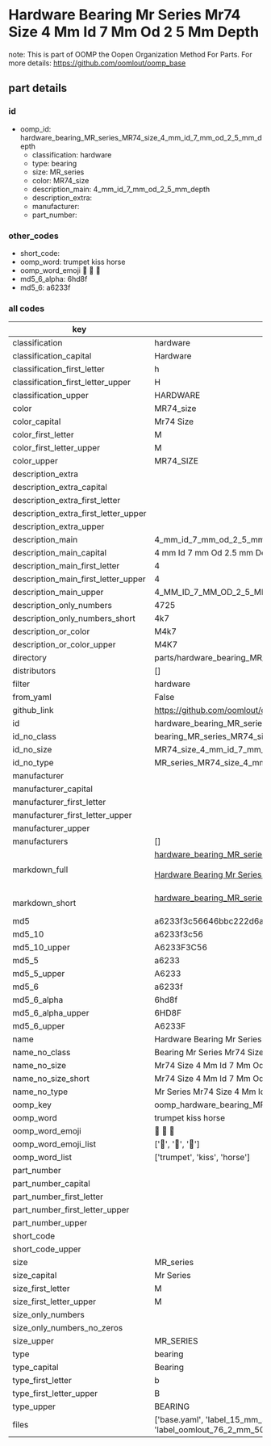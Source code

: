 # Hardware Bearing Mr Series Mr74 Size 4 Mm Id 7 Mm Od 2 5 Mm Depth  

note: This is part of OOMP the Oopen Organization Method For Parts. For more details: https://github.com/oomlout/oomp_base

##  part details





### id
* oomp_id: hardware_bearing_MR_series_MR74_size_4_mm_id_7_mm_od_2_5_mm_depth
  * classification: hardware
  * type: bearing
  * size: MR_series
  * color: MR74_size
  * description_main: 4_mm_id_7_mm_od_2_5_mm_depth
  * description_extra: 
  * manufacturer: 
  * part_number: 

### other_codes
* short_code: 
* oomp_word: trumpet kiss horse
* oomp_word_emoji :trumpet: :kiss: :horse:
* md5_6_alpha: 6hd8f
* md5_6: a6233f

### all codes 
| key | value |  
| --- | --- |  
| classification | hardware |  
| classification_capital | Hardware |  
| classification_first_letter | h |  
| classification_first_letter_upper | H |  
| classification_upper | HARDWARE |  
| color | MR74_size |  
| color_capital | Mr74 Size |  
| color_first_letter | M |  
| color_first_letter_upper | M |  
| color_upper | MR74_SIZE |  
| description_extra |  |  
| description_extra_capital |  |  
| description_extra_first_letter |  |  
| description_extra_first_letter_upper |  |  
| description_extra_upper |  |  
| description_main | 4_mm_id_7_mm_od_2_5_mm_depth |  
| description_main_capital | 4 mm Id 7 mm Od 2.5 mm Depth |  
| description_main_first_letter | 4 |  
| description_main_first_letter_upper | 4 |  
| description_main_upper | 4_MM_ID_7_MM_OD_2_5_MM_DEPTH |  
| description_only_numbers | 4725 |  
| description_only_numbers_short | 4k7 |  
| description_or_color | M4k7 |  
| description_or_color_upper | M4K7 |  
| directory | parts/hardware_bearing_MR_series_MR74_size_4_mm_id_7_mm_od_2_5_mm_depth |  
| distributors | [] |  
| filter | hardware |  
| from_yaml | False |  
| github_link | https://github.com/oomlout/oomlout_oomp_part_src/tree/main/parts/hardware_bearing_MR_series_MR74_size_4_mm_id_7_mm_od_2_5_mm_depth/working |  
| id | hardware_bearing_MR_series_MR74_size_4_mm_id_7_mm_od_2_5_mm_depth |  
| id_no_class | bearing_MR_series_MR74_size_4_mm_id_7_mm_od_2_5_mm_depth |  
| id_no_size | MR74_size_4_mm_id_7_mm_od_2_5_mm_depth |  
| id_no_type | MR_series_MR74_size_4_mm_id_7_mm_od_2_5_mm_depth |  
| manufacturer |  |  
| manufacturer_capital |  |  
| manufacturer_first_letter |  |  
| manufacturer_first_letter_upper |  |  
| manufacturer_upper |  |  
| manufacturers | [] |  
| markdown_full | [hardware_bearing_MR_series_MR74_size_4_mm_id_7_mm_od_2_5_mm_depth](https://github.com/oomlout/oomlout_oomp_part_src/tree/main/parts/hardware_bearing_MR_series_MR74_size_4_mm_id_7_mm_od_2_5_mm_depth/working)<br>[](https://github.com/oomlout/oomlout_oomp_part_src/tree/main/parts/hardware_bearing_MR_series_MR74_size_4_mm_id_7_mm_od_2_5_mm_depth/working)<br>[Hardware Bearing Mr Series Mr74 Size 4 Mm Id 7 Mm Od 2 5 Mm Depth](https://github.com/oomlout/oomlout_oomp_part_src/tree/main/parts/hardware_bearing_MR_series_MR74_size_4_mm_id_7_mm_od_2_5_mm_depth/working)<br><br> |  
| markdown_short | [hardware_bearing_MR_series_MR74_size_4_mm_id_7_mm_od_2_5_mm_depth](https://github.com/oomlout/oomlout_oomp_part_src/tree/main/parts/hardware_bearing_MR_series_MR74_size_4_mm_id_7_mm_od_2_5_mm_depth/working)<br><br> |  
| md5 | a6233f3c56646bbc222d6a85ca526e1a |  
| md5_10 | a6233f3c56 |  
| md5_10_upper | A6233F3C56 |  
| md5_5 | a6233 |  
| md5_5_upper | A6233 |  
| md5_6 | a6233f |  
| md5_6_alpha | 6hd8f |  
| md5_6_alpha_upper | 6HD8F |  
| md5_6_upper | A6233F |  
| name | Hardware Bearing Mr Series Mr74 Size 4 Mm Id 7 Mm Od 2 5 Mm Depth |  
| name_no_class | Bearing Mr Series Mr74 Size 4 Mm Id 7 Mm Od 2 5 Mm Depth |  
| name_no_size | Mr74 Size 4 Mm Id 7 Mm Od 2 5 Mm Depth |  
| name_no_size_short | Mr74 Size 4 Mm Id 7 Mm Od 2 5 Mm Depth |  
| name_no_type | Mr Series Mr74 Size 4 Mm Id 7 Mm Od 2 5 Mm Depth |  
| oomp_key | oomp_hardware_bearing_MR_series_MR74_size_4_mm_id_7_mm_od_2_5_mm_depth |  
| oomp_word | trumpet kiss horse |  
| oomp_word_emoji | :trumpet: :kiss: :horse: |  
| oomp_word_emoji_list | [':trumpet:', ':kiss:', ':horse:'] |  
| oomp_word_list | ['trumpet', 'kiss', 'horse'] |  
| part_number |  |  
| part_number_capital |  |  
| part_number_first_letter |  |  
| part_number_first_letter_upper |  |  
| part_number_upper |  |  
| short_code |  |  
| short_code_upper |  |  
| size | MR_series |  
| size_capital | Mr Series |  
| size_first_letter | M |  
| size_first_letter_upper | M |  
| size_only_numbers |  |  
| size_only_numbers_no_zeros |  |  
| size_upper | MR_SERIES |  
| type | bearing |  
| type_capital | Bearing |  
| type_first_letter | b |  
| type_first_letter_upper | B |  
| type_upper | BEARING |  
| files | ['base.yaml', 'label_15_mm_30_mm.pdf', 'label_15_mm_30_mm.svg', 'label_76_2_mm_50_8_mm.pdf', 'label_76_2_mm_50_8_mm.svg', 'label_oomlout_76_2_mm_50_8_mm.pdf', 'label_oomlout_76_2_mm_50_8_mm.svg', 'readme.md', 'working.json', 'working.yaml'] |  
